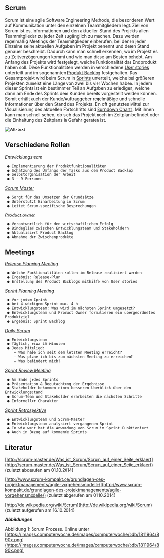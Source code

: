 Scrum
--

Scrum ist eine agile Software Engineering Methode, die besonderen Wert auf Kommunikation unter den einzelnen Teammitgliedern legt. Ziel von Scrum ist es, Informationen und den aktuellen Stand des Projekts allen Teammitglieder zu jeder Zeit zugänglich zu machen.
Dazu werden regelmäßig Meetings der Teammitglieder einberufen, bei denen jeder Einzelne seine aktuellen Aufgaben im Projekt benennt und deren Stand genauer beschreibt.
Dadurch kann man schnell erkennen, wo im Projekt es zu Zeitverzögerungen kommt und wie man diese am Besten behebt.
Am Anfang des Projekts wird festgelegt, welche Funktionalität das Endprodukt haben soll. Diese Funktionalitäten werden in verschiedene [User stories](http://de.wikipedia.org/wiki/Scrum#User_Story) unterteilt und im sogenannten [Produkt Backlog](http://scrum-fibel.de/artefakte/product%20backlog.html) festgehalten.
Das Gesamtprojekt wird beim Scrum in  [Sprints](http://scrum-master.de/Scrum-Meetings/Sprint) unterteilt, welche bei größeren Projekten zumeist eine Länge von zwei bis vier Wochen haben.
In jedem dieser Sprints ist ein bestimmter Teil an Aufgaben zu erledigen, welche dann am Ende des Sprints dem Kunden bereits vorgestellt werden können. Somit erhält auch der Kunde/Auftraggeber regelmäßige und schnelle Informationen über den Stand des Projekts. 
Ein oft genutztes Mittel zur Visualisierung des aktuellen Fortschritts sind [Burndown Charts]().
Mit ihnen kann man schnell sehen, ob sich das Projekt noch im Zeitplan befindet oder die Einhaltung des Zeitplans in Gefahr geraten ist. 


![Alt-text](https://images.computerwoche.de/images/computerwoche/bdb/1811964/890x.png)

 Verschiedene Rollen
-

_Entwicklungsteam_

	 ● Implementierung der Produktfunktionalitäten
	 ● Schätzung des Umfangs der Tasks aus dem Product Backlog
	 ● Selbstorganisation der Arbeit
	 ● 3 – 9 Personen
	   

_[Scrum Master](http://scrum-master.de/Scrum-Rollen/Scrum-Rollen_ScrumMaster)_

	 ● Sorgt für das Umsetzen der Grundsätze
	 ● Unterstützt Einarbeitung in Scrum 
	 ● Leitet Scrum-spezifische Besprechungen

_[Product owner](http://scrum-master.de/Scrum-Rollen/Scrum-Rollen_Product_Owner)_

	 ● Verantwortlich für den wirtschaftlichen Erfolg
     ● Bindeglied zwischen Entwicklungsteam und Stakeholdern
	 ● Aktualisiert Product Backlog
	 ● Abnahme der Zwischenprodukte

Meetings
-

[_Release Planning Meeting_](http://scrum-master.de/Scrum-Meetings/Sprint_Planning_Meeting)

	 ● Welche Funktionalitäten sollen im Release realisiert werden
	 ● Ergebnis: Release-Plan
	 ● Erstellung des Product Backlogs mithilfe von User stories

[_Sprint Planning Meeting_](http://scrum-master.de/Scrum-Meetings/Sprint_Planning_Meeting)

	 ● Vor jedem Sprint 
	 ● bei 4-wöchigem Sprint max. 4 h
	 ● Entwicklungsteam: Was wird im nächsten Sprint umgesetzt?
	 ● Entwicklungsteam und Product Owner formulieren ein übergeordnetes Produktziel
     ● Ergebnis: Sprint Backlog

[_Daily Scrum_](http://scrum-master.de/Scrum-Meetings/Daily_Scrum_Meeting)

	 ● Entwicklungsteam
	 ● Täglich, etwa 15 Minuten
	 ● Jedes Mitglied:
		– Was habe ich seit dem letzten Meeting erreicht?
		– Was plane ich bis zum nächsten Meeting zu erreichen?
		– Was behindert mich?

[_Sprint Review Meeting_](http://scrum-master.de/Scrum-Meetings/Sprint_Review_Meeting)

	 ● Am Ende jedes Sprints
	 ● Präsentation & Begutachtung der Ergebnisse 
	 ● Stakeholder bekommen einen besseren Überblick über den Entwicklungsstand
	 ● Scrum-Team und Stakeholder erarbeiten die nächsten Schritte
	 ● Informeller Charakter

[_Sprint Retrospektive_](http://de.wikipedia.org/wiki/Scrum#Sprint_Retrospektive)

	 ● Entwicklungsteam und Scrum-Master
	 ● Entwicklungsteam analysiert vergangenen Sprint
	 ● In wie weit hat die Anwendung von Scrum im Sprint Funktioniert
	 ● Auch in Bezug auf kommende Sprints

Literatur
--
[http://scrum-master.de/Was_ist_Scrum/Scrum_auf_einer_Seite_erklaert](http://scrum-master.de/Was_ist_Scrum/Scrum_auf_einer_Seite_erklaert)
(zuletzt abgerufen am 01.10.2014)

[http://www.scrum-kompakt.de/grundlagen-des-projektmanagements/agile-vorgehensmodelle/](http://www.scrum-kompakt.de/grundlagen-des-projektmanagements/agile-vorgehensmodelle/)
(zuletzt abgerufen am 01.10.2014)

[http://de.wikipedia.org/wiki/Scrum](http://de.wikipedia.org/wiki/Scrum)
(zuletzt aufgerufen am 16.10.2014)

__*Abbildungen*__

Abbildung 1: Scrum Prozess. Online unter [https://images.computerwoche.de/images/computerwoche/bdb/1811964/890x.png](https://images.computerwoche.de/images/computerwoche/bdb/1811964/890x.png)
